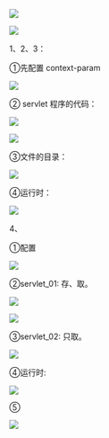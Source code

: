 ![](https://azhu12138.oss-cn-shenzhen.aliyuncs.com/img/20200523164628.png)

![](https://azhu12138.oss-cn-shenzhen.aliyuncs.com/img/20200523160917.png)

1、2、3：

①先配置 context-param 

![](https://azhu12138.oss-cn-shenzhen.aliyuncs.com/img/20200523161230.png)

② servlet 程序的代码：

![](https://azhu12138.oss-cn-shenzhen.aliyuncs.com/img/20200523161520.png)

![](https://azhu12138.oss-cn-shenzhen.aliyuncs.com/img/20200523163014.png)

③文件的目录：

![](https://azhu12138.oss-cn-shenzhen.aliyuncs.com/img/20200523163105.png)

④运行时：

![](https://azhu12138.oss-cn-shenzhen.aliyuncs.com/img/20200523163218.png)

4、

①配置

![](https://azhu12138.oss-cn-shenzhen.aliyuncs.com/img/20200523164827.png)

②servlet_01: 存、取。

![](https://azhu12138.oss-cn-shenzhen.aliyuncs.com/img/20200523165024.png)

![](https://azhu12138.oss-cn-shenzhen.aliyuncs.com/img/20200523165117.png)

③servlet_02: 只取。

![](https://azhu12138.oss-cn-shenzhen.aliyuncs.com/img/20200523165220.png)

④运行时:

![](https://azhu12138.oss-cn-shenzhen.aliyuncs.com/img/20200523165325.png)

⑤

![](https://azhu12138.oss-cn-shenzhen.aliyuncs.com/img/20200523165616.png)


